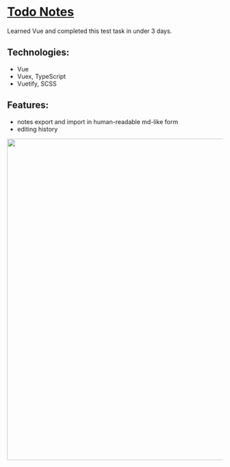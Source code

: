 # [Todo Notes](https://vue-todo-notes.herokuapp.com/)
Learned Vue and completed this test task in under 3 days.

## Technologies:
- Vue
- Vuex, TypeScript
- Vuetify, SCSS

## Features:
- notes export and import in human-readable md-like form
- editing history

<img src="https://user-images.githubusercontent.com/31629500/149849364-3e6deaa4-f996-49f8-af13-77ca5b368ca4.png" width="750" />
